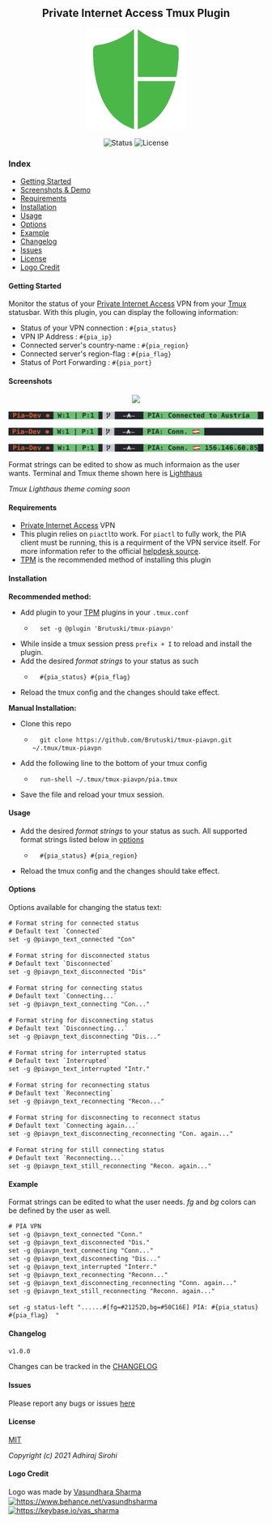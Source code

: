 <h2 align="center"> Private Internet Access Tmux Plugin</h2>
<p align="center"><img src="https://raw.githubusercontent.com/Brutuski/tmux-piavpn/c4b5c5b8a01e0e81d8bc86bcb76cd72c4490e57c/assets/Logo.svg" width="200" height="200"><p>
<p align="center">
        <img alt="Status" src="https://img.shields.io/badge/Maintained-Yes-44B273.svg">
        <img alt="License" src="https://img.shields.io/badge/LICENSE-MIT-1D918B.svg">
</p>

### Index
* [Getting Started](#getting-started)
* [Screenshots & Demo](#screenshots)
* [Requirements](#requirements)
* [Installation](#installation)
* [Usage](#usage)
* [Options](#options)
* [Example](#example)
* [Changelog](#changelog)
* [Issues](#issues)
* [License](#license)
* [Logo Credit](#logo-credit)

#### Getting Started
Monitor the status of your [Private Internet Access](https://www.privateinternetaccess.com/) VPN from your [Tmux](https://github.com/tmux/tmux) statusbar.
With this plugin, you can display the following information:
* Status of your VPN connection : `#{pia_status}`
* VPN IP Address : `#{pia_ip}`
* Connected server's country-name : `#{pia_region}`
* Connected server's region-flag : `#{pia_flag}`
* Status of Port Forwarding : `#{pia_port}`

#### Screenshots
<p align="center"><img src="https://raw.githubusercontent.com/Brutuski/tmux-piavpn/main/assets/demo.gif"><p>
<p align="center"><img src="https://raw.githubusercontent.com/Brutuski/tmux-piavpn/main/assets/screenshot2.png"><p>
<p align="center"><img src="https://raw.githubusercontent.com/Brutuski/tmux-piavpn/main/assets/screenshot1.png"><p>
<p align="center"><img src="https://raw.githubusercontent.com/Brutuski/tmux-piavpn/main/assets/screenshot3.png"><p>

Format strings can be edited to show as much informaion as the user wants.
Terminal and Tmux theme shown here is [Lighthaus](https://github.com/lighthaus-theme)

_Tmux Lighthaus theme coming soon_

#### Requirements
- [Private Internet Access](https://www.privateinternetaccess.com/) VPN
- This plugin relies on `piactl`to work.
  For `piactl` to fully work, the PIA client must be running, this is a requirment of the VPN service itself. For more information refer to the official [helpdesk source](https://www.privateinternetaccess.com/helpdesk/kb/articles/pia-desktop-command-line-interface).
- [TPM](https://github.com/tmux-plugins/tpm) is the recommended method of installing this plugin

#### Installation
**Recommended method:**
- Add plugin to your [TPM]() plugins in your `.tmux.conf`
    * ``` vim
        set -g @plugin 'Brutuski/tmux-piavpn'
      ```
- While inside a tmux session press `prefix + I` to reload and install the plugin.
- Add the desired _format strings_ to your status as such
    * ``` vim
        #{pia_status} #{pia_flag}
      ```
- Reload the tmux config and the changes should take effect.

**Manual Installation:**
- Clone this repo
    * ``` vim
        git clone https://github.com/Brutuski/tmux-piavpn.git ~/.tmux/tmux-piavpn
      ```
- Add the following line to the bottom of your tmux config
    * ``` vim
        run-shell ~/.tmux/tmux-piavpn/pia.tmux
      ```
- Save the file and reload your tmux session.

#### Usage
- Add the desired _format strings_ to your status as such. All supported format strings listed below in [options](#options)
    * ``` vim
        #{pia_status} #{pia_region}
      ```
- Reload the tmux config and the changes should take effect.

#### Options
Options available for changing the status text:
``` vim
# Format string for connected status
# Default text `Connected`
set -g @piavpn_text_connected "Con"

# Format string for disconnected status
# Default text `Disconnected`
set -g @piavpn_text_disconnected "Dis"

# Format string for connecting status
# Default text `Connecting...`
set -g @piavpn_text_connecting "Con..."

# Format string for disconnecting status
# Default text `Disconnecting...`
set -g @piavpn_text_disconnecting "Dis..."

# Format string for interrupted status
# Default text `Interrupted`
set -g @piavpn_text_interrupted "Intr."

# Format string for reconnecting status
# Default text `Reconnecting`
set -g @piavpn_text_reconnecting "Recon..."

# Format string for disconnecting to reconnect status
# Default text `Connecting again...`
set -g @piavpn_text_disconnecting_reconnecting "Con. again..."

# Format string for still connecting status
# Default text `Reconnecting...`
set -g @piavpn_text_still_reconnecting "Recon. again..."
```

#### Example
Format strings can be edited to what the user needs.
_fg_ and _bg_ colors can be defined by the user as well.
``` vim
# PIA VPN
set -g @piavpn_text_connected "Conn."
set -g @piavpn_text_disconnected "Dis."
set -g @piavpn_text_connecting "Conn..."
set -g @piavpn_text_disconnecting "Dis..."
set -g @piavpn_text_interrupted "Interr."
set -g @piavpn_text_reconnecting "Reconn..."
set -g @piavpn_text_disconnecting_reconnecting "Conn. again..."
set -g @piavpn_text_still_reconnecting "Reconn. again..."

set -g status-left "......#[fg=#21252D,bg=#50C16E] PIA: #{pia_status} #{pia_flag}  "
```

#### Changelog
``` vim
v1.0.0
```
Changes can be tracked in the [CHANGELOG](https://github.com/Brutuski/tmux-piavpn/blob/main/CHANGELOG.md)

#### Issues
Please report any bugs or issues [here](https://github.com/Brutuski/tmux-piavpn/issues)

#### License
[MIT](https://github.com/Brutuski/tmux-piavpn/blob/main/LICENSE)

_Copyright (c) 2021 Adhiraj Sirohi_ 

#### Logo Credit
Logo was made by [Vasundhara Sharma](https://vasdesigns.de/) 
<a href="https://www.behance.net/vasundhsharma" target="blank"><img align="center" src="https://raw.githubusercontent.com/detain/svg-logos/780f25886640cef088af994181646db2f6b1a3f8/svg/behance-1.svg" alt="https://www.behance.net/vasundhsharma" height="40" width="40"/></a> <a href="https://keybase.io/vas_sharma" target="blank"><img align="center" src="https://www.vectorlogo.zone/logos/keybase/keybase-icon.svg" alt="https://keybase.io/vas_sharma" height="40" width="40"/></a>
